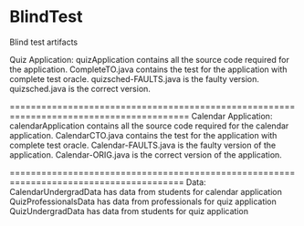 # BlindTest
Blind test artifacts

Quiz Application: 
quizApplication contains all the source code required for the application. 
CompleteTO.java contains the test for the application with complete test oracle.
quizsched-FAULTS.java is the faulty version.
quizsched.java is the correct version.


========================================================================================
Calendar Application:
calendarApplication contains all the source code required for the calendar application. 
CalendarCTO.java contains the test for the application with complete test oracle.
Calendar-FAULTS.java is the faulty version of the application.
Calendar-ORIG.java is the correct version of the application.

=======================================================================================
Data:
CalendarUndergradData has data from students for calendar application
QuizProfessionalsData has data from professionals for quiz application
QuizUndergradData has data from students for quiz application
